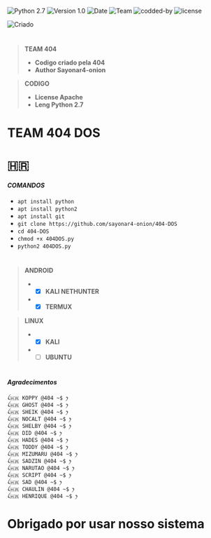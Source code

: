 ![[Python 2.7](https://github.com/sayonar4-onion)](http://img.shields.io/badge/python-2.7-blue.svg)
![[Version 1.0](https://github.com/sayonar4-onion)](http://img.shields.io/badge/version-v1.0-orange.svg)
![[Date](https://github.com/sayonar4-onion)](http://img.shields.io/badge/date-17/04/2022-yellow.svg)
![[Team](https://github.com/sayonar4-onion)](http://img.shields.io/badge/Team-404-green.svg)
![[codded-by](https://github.com/sayonar4-onion)](http://img.shields.io/badge/Codded-Sayonar4-red.svg)
![[license](https://github.com/sayonar4-onion)](http://img.shields.io/badge/License-Apache-pink.svg)

![[Criado](https://github.com/sayonar4-onion)](http://img.shields.io/badge/Criado_Pela_Team_404_The_Hell-orange.svg)

#
> **TEAM 404**
> - **Codigo criado pela 404**
> - **Author Sayonar4-onion**  

> **CODIGO**
> - **License Apache**
> - **Leng Python 2.7**
#

# TEAM 404 DOS

# 🇭🇷

#### *COMANDOS*  
 - `apt install python`
 - `apt install python2`
 - `apt install git`
 - `git clone https://github.com/sayonar4-onion/404-DOS`
 - `cd 404-DOS`
 - `chmod +x 404DOS.py`
 - `python2 404DOS.py`  

#
> **ANDROID**
> - - [x] **KALI NETHUNTER**
> - - [x] **TERMUX**  

> **LINUX**
> - - [x] **KALI**
> - - [ ] **UBUNTU**
#

#### *Agradecimentos*
```
ꪶ🇭🇷 KOPPY @404 ~$ ꫂ
ꪶ🇭🇷 GHOST @404 ~$ ꫂ
ꪶ🇭🇷 SHEIK @404 ~$ ꫂ
ꪶ🇭🇷 NOCALT @404 ~$ ꫂ
ꪶ🇭🇷 SHELBY @404 ~$ ꫂ
ꪶ🇭🇷 DID @404 ~$ ꫂ
ꪶ🇭🇷 HADES @404 ~$ ꫂ
ꪶ🇭🇷 TODDY @404 ~$ ꫂ
ꪶ🇭🇷 MIZUMARU @404 ~$ ꫂ
ꪶ🇭🇷 SADZIN @404 ~$ ꫂ
ꪶ🇭🇷 NARUTAO @404 ~$ ꫂ
ꪶ🇭🇷 SCRIPT @404 ~$ ꫂ
ꪶ🇭🇷 SAD @404 ~$ ꫂ
ꪶ🇭🇷 CHAULIN @404 ~$ ꫂ
ꪶ🇭🇷 HENRIQUE @404 ~$ ꫂ
```
#

# Obrigado por usar nosso sistema
